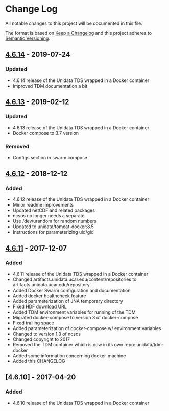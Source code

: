 # Change Log
All notable changes to this project will be documented in this file.

The format is based on [Keep a Changelog](http://keepachangelog.com/)
and this project adheres to [Semantic Versioning](http://semver.org/).

## [4.6.14] - 2019-07-24
### Updated
- 4.6.14 release of the Unidata TDS wrapped in a Docker container
- Improved TDM documentation a bit

## [4.6.13] - 2019-02-12
### Updated
- 4.6.13 release of the Unidata TDS wrapped in a Docker container
- Docker compose to 3.7 version

### Removed
- Configs section in swarm compose

## [4.6.12] - 2018-12-12
### Added
- 4.6.12 release of the Unidata TDS wrapped in a Docker container
- Minor readme improvements
- Updated netCDF and related packages
- ncsos no longer needs a separate
- Use /dev/urandom for random numbers
- Updated to unidata/tomcat-docker:8.5
- Instructions for parameterizing uid/gid

## [4.6.11] - 2017-12-07
### Added
- 4.6.11 release of the Unidata TDS wrapped in a Docker container
- Changed artifacts.unidata.ucar.edu/content/repositories to artifacts.unidata.ucar.edu/repository¯
- Added Docker Swarm configuration and documentation
- Added docker healthcheck feature
- Added parameterization of JNA temporary directory
- Fixed HDF download URL
- Added TDM environment variables for running of the TDM
- Migrated docker-compose to version 3 of docker-compose
- Fixed trailing space
- Added parameterization of docker-compose w/ environment variables
- Changed to version 1.3 of ncsos
- Changed copyright to 2017
- Removed the TDM container which is now in its own repo: unidata/tdm-docker
- Added some information concerning docker-machine
- Added this CHANGELOG

## [4.6.10] - 2017-04-20
### Added
- 4.6.10 release of the Unidata TDS wrapped in a Docker container

[Unreleased]: https://github.com/Unidata/thredds-docker/compare/v4.6.14...HEAD
[4.6.14]: https://github.com/Unidata/thredds-docker/compare/v4.6.13...v4.6.14
[4.6.13]: https://github.com/Unidata/thredds-docker/compare/v4.6.12...v4.6.13
[4.6.12]: https://github.com/Unidata/thredds-docker/compare/v4.6.11...v4.6.12
[4.6.11]: https://github.com/Unidata/thredds-docker/compare/v4.6.10...v4.6.11
